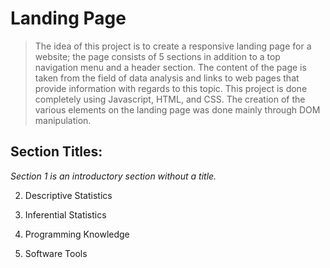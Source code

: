# Landing Page 
> The idea of this project is to create a responsive landing page for a website; the page consists of 5 sections in addition to a top navigation menu and a header section. The content of the page is taken from the field of data analysis and links to web pages that provide information with regards to this topic. 
> This project is done completely using Javascript, HTML, and CSS.
> The creation of the various elements on the landing page was done mainly through DOM manipulation.

## Section Titles:
*Section 1 is an introductory section without a title.*

2. Descriptive Statistics

3. Inferential Statistics

4. Programming Knowledge

5. Software Tools